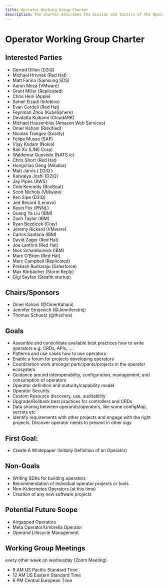 ```yaml
---
title: Operator Working Group Charter
description: The charter describes the mission and tactics of the Operator working group (WG)
---
```


# Operator Working Group Charter

## Interested Parties
* Gerred Dillon (D2iQ)
* Michael Hrivnak (Red Hat)
* Matt Farina (Samsung SDS)
* Aaron Meza (VMware)
* Grant Miller (Replicated)
* Chris Hein (Apple)
* Soheil Eizadi (Infoblox)
* Evan Cordell (Red Hat)
* Feynman Zhou (KubeSphere)
* Devdatta Kulkarni (CloudARK)
* Michael Hausenblas (Amazon Web Services)
* Omer Kahani (Riskified)
* Nicolas Trangez (Scality)
* Felipe Musse (SAP)
* Vijay Kodam (Nokia)
* Ran Xu (LINE Corp)
* Waldemar Quevedo (NATS.io)
* Chris Short (Red Hat)
* Hongchao Deng (Alibaba)
* Matt Jarvis ( D2iQ )
* Kaiwalya Joshi (D2iQ)
* Jay Pipes (AWS)
* Cole Kennedy (BoxBoat)
* Scott Nichols (VMware)
* Ken Sipe (D2iQ)
* Jed Record (Lenovo)
* Kevin Fox (PNNL)
* Guang Ya Liu (IBM)
* Zach Taylor (IBM)
* Ryan Bezdicek (Cray)
* Jeremy Rickard (VMware)
* Carlos Santana (IBM)
* David Zager (Red Hat)
* Joe Lanford (Red Hat)
* Nick Schambureck (IBM)
* Marc O’Brien (Red Hat)
* Marc Campbell (Replicated)
* Prakash Rudraraju (Salesforce)
* Max Körbächer (Storm Reply)
* Gigi Sayfan (Stealth startup)

## Chairs/Sponsors
* Omer Kahani (@OmerKahani)
* Jennifer Strejevich (@Jenniferstrej)
* Thomas Schuetz (@thschue)


## Goals
* Assemble and consolidate available best practices how to write operators e.g. CRDs, APIs, ….
* Patterns and use cases how to use operators
* Enable a forum for projects developing operators
* Coordination work amongst participants/projects in the operator ecosystem.
* Guidance around interoperability, configuration, management, and consumption of operators
* Operator definition and maturity/capability model
* Operator Security
* Custom Resource discovery, use, auditability
* Upgrade/Rollback best practices for controllers and CRDs
* Data sharing between operands/operators, like some configMap, secrets etc
* Identify requirements with other projects and engage with the right projects. Discover operator needs to present in other sigs

## First Goal:
* Create A Whitepaper (Initially Definition of an Operator)

## Non-Goals
* Writing SDKs for building operators
* Recommendation of individual operator projects or tools
* Non-Kubernetes Operators (at this time)
* Creation of any new software projects

## Potential Future Scope
* Airgapped Operators
* Meta Operator/Umbrella Operator
* Operand Lifecycle Management

## Working Group Meetings
every other week on wednesday (Zoom Meeting)

* 9 AM US Pacific Standard Time
* 12 AM US Eastern Standard Time
* 6 PM Central European Time



 
